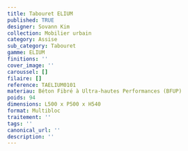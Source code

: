 ```yaml
---
title: Tabouret ELIUM 
published: TRUE
designer: Sovann Kim
collection: Mobilier urbain
category: Assise
sub_category: Tabouret
gamme: ELIUM
finitions: ''
cover_image: ''
caroussel: []
filaire: []
reference: TAELIUM0101
materiau: Béton Fibré à Ultra-hautes Performances (BFUP)
poids: 94
dimensions: L500 x P500 x H540
format: Multibloc
traitement: ''
tags: ''
canonical_url: ''
description: ''
---
```

